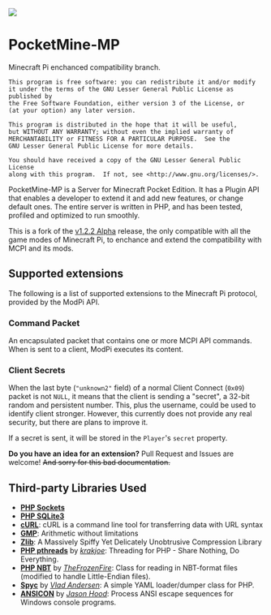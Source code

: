 ![](http://shoghicp.github.com/PocketMine-MP/favicon.png)

# PocketMine-MP

Minecraft Pi enchanced compatibility branch.

```
This program is free software: you can redistribute it and/or modify
it under the terms of the GNU Lesser General Public License as published by
the Free Software Foundation, either version 3 of the License, or
(at your option) any later version.

This program is distributed in the hope that it will be useful,
but WITHOUT ANY WARRANTY; without even the implied warranty of
MERCHANTABILITY or FITNESS FOR A PARTICULAR PURPOSE.  See the
GNU Lesser General Public License for more details.

You should have received a copy of the GNU Lesser General Public License
along with this program.  If not, see <http://www.gnu.org/licenses/>.
```	

PocketMine-MP is a Server for Minecraft Pocket Edition. It has a Plugin API that enables a developer to extend it and add new features, or change default ones. The entire server is written in PHP, and has been tested, profiled and optimized to run smoothly.

This is a fork of the [v1.2.2 Alpha](https://github.com/PocketMine-MP/PocketMine-MP/releases/Alpha_1.2.2) release, the only compatible with all the game modes of Minecraft Pi, to enchance and extend the compatibility with MCPI and its mods.

## Supported extensions
The following is a list of supported extensions to the Minecraft Pi protocol, provided by the ModPi API.

### Command Packet
An encapsulated packet that contains one or more MCPI API commands. When is sent to a client, ModPi executes its content.

### Client Secrets
When the last byte (`"unknown2"` field) of a normal Client Connect (`0x09`) packet is not `NULL`, it means that the client is sending a "secret", a 32-bit random and persistent number. This, plus the username, could be used to identify client stronger. However, this currently does not provide any real security, but there are plans to improve it.

If a secret is sent, it will be stored in the `Player`'s `secret` property.

**Do you have an idea for an extension?** Pull Request and Issues are welcome! ~~And sorry for this bad documentation.~~

## Third-party Libraries Used
* **[PHP Sockets](http://php.net/manual/en/book.sockets.php)**
* **[PHP SQLite3](http://php.net/manual/en/book.sqlite3.php)**
* **[cURL](http://curl.haxx.se/)**: cURL is a command line tool for transferring data with URL syntax
* **[GMP](http://gmplib.org/)**: Arithmetic without limitations
* **[Zlib](http://www.zlib.net/)**: A Massively Spiffy Yet Delicately Unobtrusive Compression Library
* **[PHP pthreads](https://github.com/krakjoe/pthreads)** by _[krakjoe](https://github.com/krakjoe)_: Threading for PHP - Share Nothing, Do Everything.
* **[PHP NBT](https://github.com/TheFrozenFire/PHP-NBT-Decoder-Encoder/blob/master/nbt.class.php)** by _[TheFrozenFire](https://github.com/TheFrozenFire)_: Class for reading in NBT-format files (modified to handle Little-Endian files).
* **[Spyc](https://github.com/mustangostang/spyc/blob/master/Spyc.php)** by _[Vlad Andersen](https://github.com/mustangostang)_: A simple YAML loader/dumper class for PHP.
* **[ANSICON](https://github.com/adoxa/ansicon)** by _[Jason Hood](https://github.com/adoxa)_: Process ANSI escape sequences for Windows console programs.
